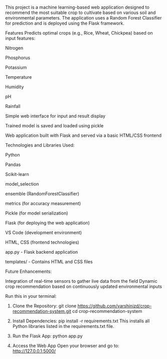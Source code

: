 This project is a machine learning-based web application designed to recommend the most suitable crop to cultivate based on various soil and environmental parameters. The application uses a Random Forest Classifier for prediction and is deployed using the Flask framework.

Features
Predicts optimal crops (e.g., Rice, Wheat, Chickpea) based on input features:

Nitrogen

Phosphorus

Potassium

Temperature

Humidity

pH

Rainfall

Simple web interface for input and result display

Trained model is saved and loaded using pickle

Web application built with Flask and served via a basic HTML/CSS frontend

Technologies and Libraries Used:

Python

Pandas

Scikit-learn

model_selection

ensemble (RandomForestClassifier)

metrics (for accuracy measurement)

Pickle (for model serialization)

Flask (for deploying the web application)

VS Code (development environment)

HTML, CSS (frontend technologies)

app.py - Flask backend application

templates/ - Contains HTML and CSS files

Future Enhancements:

Integration of real-time sensors to gather live data from the field
Dynamic crop recommendation based on continuously updated environmental inputs

Run this in your terminal:
1. Clone the Repository:
   git clone https://github.com/varshinizd/crop-recommendation-system.git
   cd crop-recommendation-system
   
3. Install Dependencies:
   pip install -r requirements.txt
   This installs all Python libraries listed in the requirements.txt file.

4. Run the Flask App:
   python app.py

4. Access the Web App
   Open your browser and go to: http://127.0.0.1:5000/

